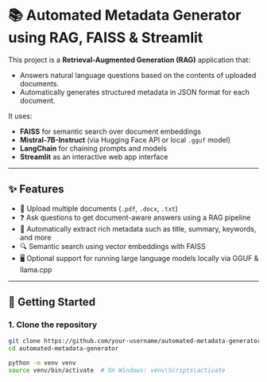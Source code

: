 # 📚 Automated Metadata Generator using RAG, FAISS & Streamlit

This project is a **Retrieval-Augmented Generation (RAG)** application that:
- Answers natural language questions based on the contents of uploaded documents.
- Automatically generates structured metadata in JSON format for each document.

It uses:
- **FAISS** for semantic search over document embeddings
- **Mistral-7B-Instruct** (via Hugging Face API or local `.gguf` model)
- **LangChain** for chaining prompts and models
- **Streamlit** as an interactive web app interface

---

## ✨ Features

- 📄 Upload multiple documents (`.pdf`, `.docx`, `.txt`)
- ❓ Ask questions to get document-aware answers using a RAG pipeline
- 🧠 Automatically extract rich metadata such as title, summary, keywords, and more
- 🔍 Semantic search using vector embeddings with FAISS
- 🖥️ Optional support for running large language models locally via GGUF & llama.cpp

---



## 🚀 Getting Started

### 1. Clone the repository

```bash
git clone https://github.com/your-username/automated-metadata-generator.git
cd automated-metadata-generator

python -m venv venv
source venv/bin/activate  # On Windows: venv\Scripts\activate


